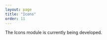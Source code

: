 ```yaml
---
layout: page
title: "Icons"
order: 11
---
```


<div class="notice warning">
  <p>The Icons module is currently being developed.</p>
</div>

